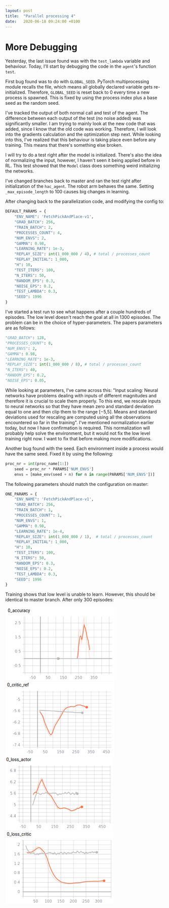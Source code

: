 ```yaml
---
layout: post
title:  "Parallel processing 4"
date:   2020-06-18 09:24:00 +0100
---
```

# More Debugging
Yesterday, the last issue found was with the `test_lambda` variable and behaviour. Today, I'll start by debugging the code in the `agent`'s function `test`.

First bug found was to do with `GLOBAL_SEED`. PyTorch multiprocessing module recalls the file, which means all globally declared variable gets re-initialized. Therefore, `GLOBAL_SEED` is reset back to 0 every time a new process is spawned. This is fixed by using the process index plus a base seed as the random seed.

I've tracked the output of both normal call and test of the agent. The difference between each output of the test (no noise added) was significantly smaller. I am trying to mainly look at the new code that was added, since I know that the old code was working. Therefore, I will look into the gradients calculation and the optimization step next. While looking into this, I've realized that this behaviour is taking place even before any training. This means that there's something else broken.

I will try to do a test right after the model is initialized. There's also the idea of normalizing the input, however, I haven't seen it being applied before in RL. This test showed that the `Model` class does something weird initializing the networks. 

I've changed branches back to master and ran the test right after initialization of the `hac_agent`. The robot arm behaves the same. Setting `_max_episode_length` to 100 causes big changes in learning.

After changing back to the parallelization code, and modifying the config to:
~~~ python 
DEFAULT_PARAMS = {
    "ENV_NAME": 'FetchPickAndPlace-v1',
    "GRAD_BATCH": 256,
    "TRAIN_BATCH": 2,
    "PROCESSES_COUNT": 4,
    "NUM_ENVS": 2,
    "GAMMA": 0.98,
    "LEARNING_RATE": 1e-3,
    "REPLAY_SIZE": int(1_000_000 / 4), # total / processes_count
    "REPLAY_INITIAL": 1_000,
    "H": 10,
    "TEST_ITERS": 100,
    "N_ITERS": 50,
    "RANDOM_EPS": 0.3,
    "NOISE_EPS": 0.2,
    "TEST_LAMBDA": 0.3,
    "SEED": 1996
}
~~~
I've started a test run to see what happens after a couple hundreds of episodes. The low level doesn't reach the goal at all in 1300 episodes. The problem can be in the choice of hyper-parameters. The papers parameters are as follows:

~~~ python
"GRAD_BATCH": 128,
"PROCESSES_COUNT": 8,
"NUM_ENVS": 2,
"GAMMA": 0.98,
"LEARNING_RATE": 1e-3,
"REPLAY_SIZE": int(1_000_000 / 8), # total / processes_count
"N_ITERS": 40,
"RANDOM_EPS": 0.2,
"NOISE_EPS": 0.05,
~~~

While looking at parameters, I've came across this: "Input scaling: Neural networks have problems dealing with inputs of different magnitudes and therefore it is crucial to scale them properly. To this end, we rescale inputs to neural networks so that they have mean zero and standard deviation equal to one and then clip them to the range [−5,5]. Means and standard deviations used for rescaling are computed using all the observations encountered so far in the training". I've mentioned normalization earlier today, but now I have confirmation is required. This normalization will probably help solve the environment, but it would not fix the low level training right now. I want to fix that before making more modifications.

Another bug found with the seed. Each environment inside a process would have the same seed. Fixed it by using the following:
~~~ python
proc_nr = int(proc_name[1:])
    seed = proc_nr * PARAMS['NUM_ENVS']
    envs = [make_env(seed + n) for n in range(PARAMS['NUM_ENVS'])]
~~~

The following parameters should match the configuration on master:

~~~ python
ONE_PARAMS = {
    "ENV_NAME": 'FetchPickAndPlace-v1',
    "GRAD_BATCH": 256,
    "TRAIN_BATCH": 1,
    "PROCESSES_COUNT": 1,
    "NUM_ENVS": 1,
    "GAMMA": 0.98,
    "LEARNING_RATE": 1e-4,
    "REPLAY_SIZE": int(1_000_000 / 1),  # total / processes_count
    "REPLAY_INITIAL": 1_000,
    "H": 10,
    "TEST_ITERS": 100,
    "N_ITERS": 50,
    "RANDOM_EPS": 0.3,
    "NOISE_EPS": 0.2,
    "TEST_LAMBDA": 0.3,
    "SEED": 1996
}
~~~

Training shows that low level is unable to learn. However, this should be identical to master branch. After only 300 episodes:

![Low level accuracy](/assets/Parallel-processing-4/0_accuracy.png)
![Low level critic ref](/assets/Parallel-processing-4/0_critic_ref.png)
![Low level actor loss](/assets/Parallel-processing-4/0_actor_loss.png)
![Low level critic loss](/assets/Parallel-processing-4/0_critic_loss.png)